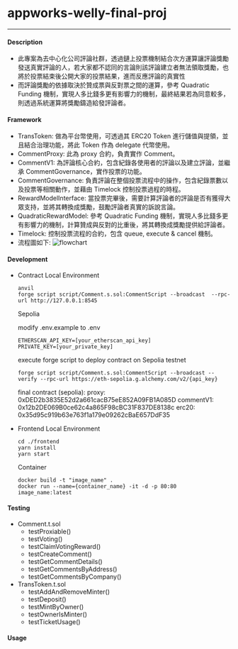 # appworks-welly-final-proj

---
#### Description
- 此專案為去中心化公司評論社群，透過鏈上投票機制結合次方運算讓評論獎勵發送真實評論的人，若大家都不認同的言論則該評論建立者無法領取獎勵，也將於投票結束後公開大家的投票結果，進而反應評論的真實性
- 而評論獎勵的依據取決於贊成票與反對票之間的運算，參考 Quadratic Funding 機制，實現人多比錢多更有影響力的機制，最終結果若為同意較多，則透過系統運算將獎勵鑄造給發評論者。
#### Framework
- TransToken: 做為平台幣使用，可透過其 ERC20 Token 進行儲值與提領，並且結合治理功能，將此 Token 作為 delegate 代幣使用。
- CommentProxy: 此為 proxy 合約，負責實作 Comment。
- CommentV1: 為評論核心合約，包含紀錄各使用者的評論以及建立評論，並繼承 CommentGovernance，實作投票的功能。
- CommentGovernance: 負責評論在整個投票流程中的操作，包含紀錄票數以及投票等相關動作，並藉由 Timelock 控制投票過程的時程。
- RewardModelInterface: 當投票完畢後，需要計算評論者的評論是否有獲得大眾支持，並將其轉換成獎勵，鼓勵評論者真實的訴說言論。
- QuadraticRewardModel: 參考 Quadratic Funding 機制，實現人多比錢多更有影響力的機制，計算贊成與反對的比重後，將其轉換成獎勵提供給評論者。
- Timelock: 控制投票流程的合約，包含 queue, execute & cancel 機制。
- 流程圖如下:
![flowchart](https://storage.googleapis.com/appworks_final_project/flowcharts.png)

#### Development
- Contract
	Local Environment
	```
	anvil
	forge script script/Comment.s.sol:CommentScript --broadcast  --rpc-url http://127.0.0.1:8545 
	```
	Sepolia
  
    modify .env.example to .env
    ```
    ETHERSCAN_API_KEY=[your_etherscan_api_key]
    PRIVATE_KEY=[your_private_key]
    ```
    execute forge script to deploy contract on Sepolia testnet
	```
	forge script script/Comment.s.sol:CommentScript --broadcast --verify --rpc-url https://eth-sepolia.g.alchemy.com/v2/{api_key} 
	```

	final contract (sepolia):
	proxy: 0xDED2b3835E52d2a661cacB75eE852A09FB1A085D
	commentV1: 0x12b2DE069B0ce62c4a865F98cBC31F837DE8138c
	erc20: 0x35d95c919b63e763f1a179e09262cBaE657DdF35

- Frontend
	Local Environment
	```
	cd ./frontend
	yarn install
	yarn start 
	```
	Container
	```
	docker build -t "image_name" .
	docker run --name={container_name} -it -d -p 80:80 image_name:latest
	```	
#### Testing
+ Comment.t.sol
  - testProxiable()
  - testVoting()
  - testClaimVotingReward()
  - testCreateComment()
  - testGetCommentDetails()
  - testGetCommentsByAddress()
  - testGetCommentsByCompany()
+ TransToken.t.sol
  - testAddAndRemoveMinter()
  - testDeposit()
  - testMintByOwner()
  - testOwnerIsMinter()
  - testTicketUsage()
#### Usage